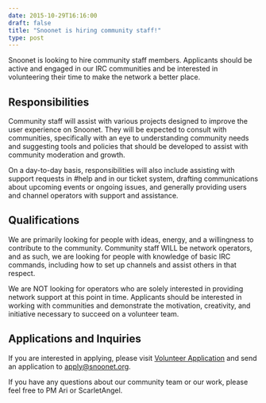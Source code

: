```yaml
--- 
date: 2015-10-29T16:16:00
draft: false
title: "Snoonet is hiring community staff!"
type: post
---
```


Snoonet is looking to hire community staff members.  Applicants should be active and engaged in our IRC communities and be interested in volunteering their time to make the network a better place.   

## Responsibilities 

Community staff will assist with various projects designed to improve the user experience on Snoonet.  They will be expected to consult with communities, specifically with an eye to understanding community needs and suggesting tools and policies that should be developed to assist with community moderation and growth.   

On a day-to-day basis, responsibilities will also include assisting with support requests in #help and in our ticket system, drafting communications about upcoming events or ongoing issues, and generally providing users and channel operators with support and assistance.   

## Qualifications 

We are primarily looking for people with ideas, energy, and a willingness to contribute to the community.  Community staff WILL be network operators, and as such, we are looking for people with knowledge of basic IRC commands, including how to set up channels and assist others in that respect.   

We are NOT looking for operators who are solely interested in providing network support at this point in time.  Applicants should be interested in working with communities and demonstrate the motivation, creativity, and initiative necessary to succeed on a volunteer team. 

## Applications and Inquiries 

If you are interested in applying, please visit [Volunteer Application](/volunteer-recruitment) and send an application to [apply@snoonet.org](mailto:apply@snoonet.org).  

If you have any questions about our community team or our work, please feel free to PM Ari or ScarletAngel.
